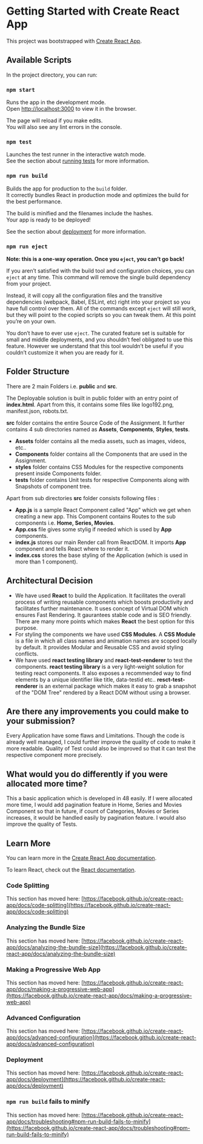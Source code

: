 # Getting Started with Create React App

This project was bootstrapped with [Create React App](https://github.com/facebook/create-react-app).

## Available Scripts

In the project directory, you can run:

### `npm start`

Runs the app in the development mode.\
Open [http://localhost:3000](http://localhost:3000) to view it in the browser.

The page will reload if you make edits.\
You will also see any lint errors in the console.

### `npm test`

Launches the test runner in the interactive watch mode.\
See the section about [running tests](https://facebook.github.io/create-react-app/docs/running-tests) for more information.

### `npm run build`

Builds the app for production to the `build` folder.\
It correctly bundles React in production mode and optimizes the build for the best performance.

The build is minified and the filenames include the hashes.\
Your app is ready to be deployed!

See the section about [deployment](https://facebook.github.io/create-react-app/docs/deployment) for more information.

### `npm run eject`

**Note: this is a one-way operation. Once you `eject`, you can’t go back!**

If you aren’t satisfied with the build tool and configuration choices, you can `eject` at any time. This command will remove the single build dependency from your project.

Instead, it will copy all the configuration files and the transitive dependencies (webpack, Babel, ESLint, etc) right into your project so you have full control over them. All of the commands except `eject` will still work, but they will point to the copied scripts so you can tweak them. At this point you’re on your own.

You don’t have to ever use `eject`. The curated feature set is suitable for small and middle deployments, and you shouldn’t feel obligated to use this feature. However we understand that this tool wouldn’t be useful if you couldn’t customize it when you are ready for it.

## Folder Structure

There are 2 main Folders i.e. **public** and **src**. 

The Deployable solution is built in public folder with an entry point of **index.html**. Apart from this, it contains some files like logo192.png, manifest.json, robots.txt. 

**src** folder contains the entire Source Code of the Assignment. It further contains 4 sub directories named as **Assets**, **Components**, **Styles**, **__tests__**. 
- **Assets** folder contains all the media assets, such as images, videos, etc..
- **Components** folder contains all the Components that are used in the Assignment.
- **styles** folder contains CSS Modules for the respective components present inside Components folder.
- **__tests__** folder contains Unit tests for respective Components along with Snapshots of component tree.

Apart from sub directories **src** folder consists following files :
- **App.js** is a sample React Component called "App" which we get when creating a new app. This Component contains Routes to the sub components i.e. **Home, Series, Movies**.
- **App.css** file gives some stylig if needed which is used by **App** components.
- **index.js** stores our main Render call from ReactDOM. It imports **App** component and tells React where to render it.
- **index.css** stores the base styling of the Application (which is used in more than 1 component).

## Architectural Decision

- We have used **React** to build the Application. It facilitates the overall process of writing reusable components which boosts productivity and facilitates further maintenance. It uses concept of Virtual DOM which ensures Fast Rendering. It gaurantees stable code and is SEO friendly. There are many more points which makes **React** the best option for this purpose.
- For styling the components we have used **CSS Modules**. A **CSS Module** is a file in which all class names and animation names are scoped locally by default. It provides Modular and Reusable CSS and avoid styling conflicts.
-  We have used **react testing library** and **react-test-renderer** to test the components. **react testing library** is a very light-weight solution for testing react components. It also exposes a recommended way to find elements by a unique identifier like title, data-testid etc.. **resct-test-renderer** is an external package which makes it easy to grab a snapshot of the "DOM Tree" rendered by a React DOM without using a browser.

## Are there any improvements you could make to your submission?

Every Application have some flaws and Limitations. Though the code is already well managed, I could further improve the quality of code to make it more readable. Quality of Test could also be improved so that it can test the respective component more precisely.

## What would you do differently if you were allocated more time?

This a basic application which is developed in 48 easily. If I were allocated more time, I would add pagination feature in Home, Series and Movies Component so that in future, if count of Categories, Movies or Series increases, it would be handled easily by pagination feature. I would also improve the quality of Tests.

## Learn More

You can learn more in the [Create React App documentation](https://facebook.github.io/create-react-app/docs/getting-started).

To learn React, check out the [React documentation](https://reactjs.org/).

### Code Splitting

This section has moved here: [https://facebook.github.io/create-react-app/docs/code-splitting](https://facebook.github.io/create-react-app/docs/code-splitting)

### Analyzing the Bundle Size

This section has moved here: [https://facebook.github.io/create-react-app/docs/analyzing-the-bundle-size](https://facebook.github.io/create-react-app/docs/analyzing-the-bundle-size)

### Making a Progressive Web App

This section has moved here: [https://facebook.github.io/create-react-app/docs/making-a-progressive-web-app](https://facebook.github.io/create-react-app/docs/making-a-progressive-web-app)

### Advanced Configuration

This section has moved here: [https://facebook.github.io/create-react-app/docs/advanced-configuration](https://facebook.github.io/create-react-app/docs/advanced-configuration)

### Deployment

This section has moved here: [https://facebook.github.io/create-react-app/docs/deployment](https://facebook.github.io/create-react-app/docs/deployment)

### `npm run build` fails to minify

This section has moved here: [https://facebook.github.io/create-react-app/docs/troubleshooting#npm-run-build-fails-to-minify](https://facebook.github.io/create-react-app/docs/troubleshooting#npm-run-build-fails-to-minify)
